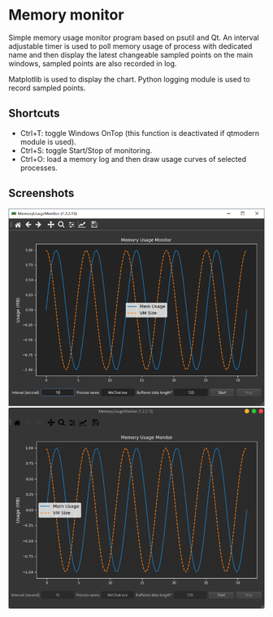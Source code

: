 # Memory monitor

Simple memory usage monitor program based on psutil and Qt.
An interval adjustable timer is used to poll memory usage of process
with dedicated name and then display the latest changeable sampled points
on the main windows, sampled points are also recorded in log.

Matplotlib is used to display the chart. Python logging module is used to
record sampled points.

## Shortcuts
- Ctrl+T: toggle Windows OnTop (this function is deactivated if qtmodern module is used).
- Ctrl+S: toggle Start/Stop of monitoring.
- Ctrl+O: load a memory log and then draw usage curves of selected processes.  

## Screenshots
![Memory Usage Monitor (fusion darkstyle)](screenshot/fusion_darkstyle_MemoryUsageMonitor_1.2.2.13.png)
![Memory Usage Monitor (qtmorden darkstyle)](screenshot/qtmodern_MemoryUsageMonitor_1.2.2.13.png)
